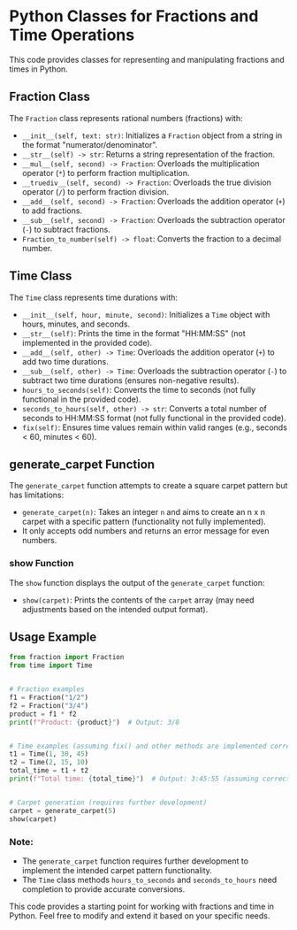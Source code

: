 # Python Classes for Fractions and Time Operations

This code provides classes for representing and manipulating fractions and times in Python.

## Fraction Class

The `Fraction` class represents rational numbers (fractions) with:


- `__init__(self, text: str)`: Initializes a `Fraction` object from a string in the format "numerator/denominator".
- `__str__(self) -> str`: Returns a string representation of the fraction.
- `__mul__(self, second) -> Fraction`: Overloads the multiplication operator (`*`) to perform fraction multiplication.
- `__truediv__(self, second) -> Fraction`: Overloads the true division operator (`/`) to perform fraction division.
- `__add__(self, second) -> Fraction`: Overloads the addition operator (`+`) to add fractions.
- `__sub__(self, second) -> Fraction`: Overloads the subtraction operator (`-`) to subtract fractions.
- `Fraction_to_number(self) -> float`: Converts the fraction to a decimal number.


## Time Class


The `Time` class represents time durations with:


- `__init__(self, hour, minute, second)`: Initializes a `Time` object with hours, minutes, and seconds.
- `__str__(self)`: Prints the time in the format "HH:MM:SS" (not implemented in the provided code).
- `__add__(self, other) -> Time`: Overloads the addition operator (`+`) to add two time durations.
- `__sub__(self, other) -> Time`: Overloads the subtraction operator (`-`) to subtract two time durations (ensures non-negative results).
- `hours_to_seconds(self)`: Converts the time to seconds (not fully functional in the provided code).
- `seconds_to_hours(self, other) -> str`: Converts a total number of seconds to HH:MM:SS format (not fully functional in the provided code).
- `fix(self)`: Ensures time values remain within valid ranges (e.g., seconds < 60, minutes < 60).


## generate_carpet Function


The `generate_carpet` function attempts to create a square carpet pattern but has limitations:


- `generate_carpet(n)`: Takes an integer `n` and aims to create an n x n carpet with a specific pattern (functionality not fully implemented).
- It only accepts odd numbers and returns an error message for even numbers.


### show Function


The `show` function displays the output of the `generate_carpet` function:


- `show(carpet)`: Prints the contents of the `carpet` array (may need adjustments based on the intended output format).


## Usage Example


```python
from fraction import Fraction
from time import Time


# Fraction examples
f1 = Fraction("1/2")
f2 = Fraction("3/4")
product = f1 * f2
print(f"Product: {product}")  # Output: 3/8


# Time examples (assuming fix() and other methods are implemented correctly)
t1 = Time(1, 30, 45)
t2 = Time(2, 15, 10)
total_time = t1 + t2
print(f"Total time: {total_time}")  # Output: 3:45:55 (assuming correct implementation)


# Carpet generation (requires further development)
carpet = generate_carpet(5)
show(carpet)
```


### Note:


- The `generate_carpet` function requires further development to implement the intended carpet pattern functionality.
- The `Time` class methods `hours_to_seconds` and `seconds_to_hours` need completion to provide accurate conversions.


This code provides a starting point for working with fractions and time in Python. Feel free to modify and extend it based on your specific needs.